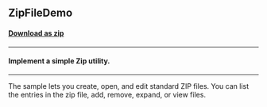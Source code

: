 ## ZipFileDemo
#### [Download as zip](https://downgit.github.io/#/home?url=https://github.com/GrapeCity/ComponentOne-UWP-Samples/tree/master/\C1.UWP.Zip\VB\ZipSamples)
____
#### Implement a simple Zip utility.
____
The sample lets you create, open, and edit standard ZIP files. You can 
list the entries in the zip file, add, remove, expand, or view files.
